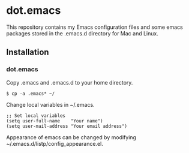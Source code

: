# dot.emacs

This repository contains my Emacs configuration files and some emacs packages stored in the .emacs.d directory for Mac and Linux.

## Installation
### dot.emacs
Copy .emacs and .emacs.d to your home directory.
```
$ cp -a .emacs* ~/
```
Change local variables in ~/.emacs.
```
;; Set local variables
(setq user-full-name    "Your name")
(setq user-mail-address "Your email address")
```
Appearance of emacs can be changed by modifying ~/.emacs.d/listp/config_appearance.el.
